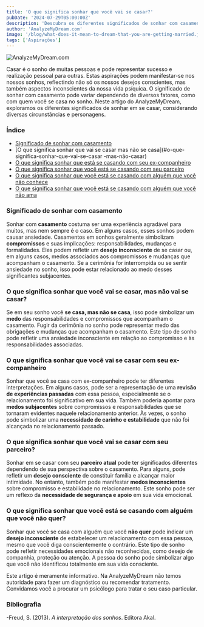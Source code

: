 ```yaml
---
title: 'O que significa sonhar que você vai se casar?'
pubDate: '2024-07-29T05:00:00Z'
description: 'Descubra os diferentes significados de sonhar com casamento, seja com seu companheiro, ex-companheiro ou alguém que você não conhece. Explore como esses sonhos refletem seus desejos e medos inconscientes.'
author: 'AnalyzeMyDream.com'
image: '/blog/what-does-it-mean-to-dream-that-you-are-getting-married.jpeg'
tags: ['Aspirações']
---
```


![AnalyzeMyDream.com](/blog/what-does-it-mean-to-dream-that-you-are-getting-married.jpeg)

Casar é o sonho de muitas pessoas e pode representar sucesso e realização pessoal para outras. Estas aspirações podem manifestar-se nos nossos sonhos, reflectindo não só os nossos desejos conscientes, mas também aspectos inconscientes da nossa vida psíquica. O significado de sonhar com casamento pode variar dependendo de diversos fatores, como com quem você se casa no sonho. Neste artigo do AnalyzeMyDream, exploramos os diferentes significados de sonhar em se casar, considerando diversas circunstâncias e personagens.

### Índice

- [Significado de sonhar com casamento](#significado-de-sonhar-com-casamento)
- [O que significa sonhar que vai se casar mas não se casa](#o-que-significa-sonhar-que-vai-se-casar -mas-não-casar)
- [O que significa sonhar que está se casando com seu ex-companheiro](#o-que-significa-sonhar-que-se-casará-com-seu-ex-companheiro)
- [O que significa sonhar que você está se casando com seu parceiro](#o-que-significa-sonhar-que-você-casa-com-companheiro)
- [O que significa sonhar que você está se casando com alguém que você não conhece](#o-que-significa-sonhar-que-você-se-casará-com-alguém-que-você-não-conhece)
- [O que significa sonhar que você está se casando com alguém que você não ama](#o-que-significa-sonhar-que-você-casa-com-alguém-que-você-não-ama)

### Significado de sonhar com casamento

Sonhar com **casamento** costuma ser uma experiência agradável para muitos, mas nem sempre é o caso. Em alguns casos, esses sonhos podem causar ansiedade. Casamentos em sonhos geralmente simbolizam **compromissos** e suas implicações: responsabilidades, mudanças e formalidades. Eles podem refletir um **desejo inconsciente** de se casar ou, em alguns casos, medos associados aos compromissos e mudanças que acompanham o casamento. Se a cerimônia for interrompida ou se sentir ansiedade no sonho, isso pode estar relacionado ao medo desses significantes subjacentes.

### O que significa sonhar que você vai se casar, mas não vai se casar?

Se em seu sonho você **se casa, mas não se casa**, isso pode simbolizar um **medo** das responsabilidades e compromissos que acompanham o casamento. Fugir da cerimônia no sonho pode representar medo das obrigações e mudanças que acompanham o casamento. Este tipo de sonho pode refletir uma ansiedade inconsciente em relação ao compromisso e às responsabilidades associadas.

### O que significa sonhar que você vai se casar com seu ex-companheiro

Sonhar que você se casa com ex-companheiro pode ter diferentes interpretações. Em alguns casos, pode ser a representação de uma **revisão de experiências passadas** com essa pessoa, especialmente se o relacionamento foi significativo em sua vida. Também poderia apontar para **medos subjacentes** sobre compromissos e responsabilidades que se tornaram evidentes naquele relacionamento anterior. Às vezes, o sonho pode simbolizar uma **necessidade de carinho e estabilidade** que não foi alcançada no relacionamento passado.

### O que significa sonhar que você vai se casar com seu parceiro?

Sonhar em se casar com seu **parceiro atual** pode ter significados diferentes dependendo de sua perspectiva sobre o casamento. Para alguns, pode refletir um **desejo consciente** de constituir família e alcançar maior intimidade. No entanto, também pode manifestar **medos inconscientes** sobre compromisso e estabilidade no relacionamento. Este sonho pode ser um reflexo da **necessidade de segurança e apoio** em sua vida emocional.

### O que significa sonhar que você está se casando com alguém que você não quer?

Sonhar que você se casa com alguém que você **não quer** pode indicar um **desejo inconsciente** de estabelecer um relacionamento com essa pessoa, mesmo que você diga conscientemente o contrário. Este tipo de sonho pode refletir necessidades emocionais não reconhecidas, como desejo de companhia, proteção ou atenção. A pessoa do sonho pode simbolizar algo que você não identificou totalmente em sua vida consciente.

Este artigo é meramente informativo. Na AnalyzeMyDream não temos autoridade para fazer um diagnóstico ou recomendar tratamento. Convidamos você a procurar um psicólogo para tratar o seu caso particular.

### Bibliografia

-Freud, S. (2013). *A interpretação dos sonhos*. Editora Akal.